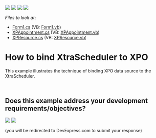 <!-- default badges list -->
![](https://img.shields.io/endpoint?url=https://codecentral.devexpress.com/api/v1/VersionRange/128633896/15.2.4%2B)
[![](https://img.shields.io/badge/Open_in_DevExpress_Support_Center-FF7200?style=flat-square&logo=DevExpress&logoColor=white)](https://supportcenter.devexpress.com/ticket/details/E909)
[![](https://img.shields.io/badge/📖_How_to_use_DevExpress_Examples-e9f6fc?style=flat-square)](https://docs.devexpress.com/GeneralInformation/403183)
[![](https://img.shields.io/badge/💬_Leave_Feedback-feecdd?style=flat-square)](#does-this-example-address-your-development-requirementsobjectives)
<!-- default badges end -->
<!-- default file list -->
*Files to look at*:

* [Form1.cs](./CS/XPO_XtraScheduler_Simple_Example/Form1.cs) (VB: [Form1.vb](./VB/XPO_XtraScheduler_Simple_Example/Form1.vb))
* [XPAppointment.cs](./CS/XPO_XtraScheduler_Simple_Example/XPAppointment.cs) (VB: [XPAppointment.vb](./VB/XPO_XtraScheduler_Simple_Example/XPAppointment.vb))
* [XPResource.cs](./CS/XPO_XtraScheduler_Simple_Example/XPResource.cs) (VB: [XPResource.vb](./VB/XPO_XtraScheduler_Simple_Example/XPResource.vb))
<!-- default file list end -->
# How to bind XtraScheduler to XPO


<p>This example illustrates the technique of binding XPO data source to the XtraScheduler.</p>

<br/>


<!-- feedback -->
## Does this example address your development requirements/objectives?

[<img src="https://www.devexpress.com/support/examples/i/yes-button.svg"/>](https://www.devexpress.com/support/examples/survey.xml?utm_source=github&utm_campaign=winforms-scheduler-bind-to-xpo&~~~was_helpful=yes) [<img src="https://www.devexpress.com/support/examples/i/no-button.svg"/>](https://www.devexpress.com/support/examples/survey.xml?utm_source=github&utm_campaign=winforms-scheduler-bind-to-xpo&~~~was_helpful=no)

(you will be redirected to DevExpress.com to submit your response)
<!-- feedback end -->
